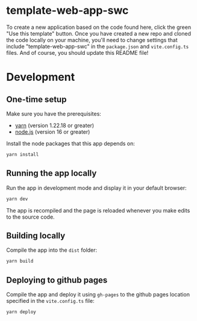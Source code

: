 # template-web-app-swc

To create a new application based on the code found here, click the green "Use this template" button. Once you have created a new repo and cloned the code locally on your machine, you'll need to change settings that include "template-web-app-swc" in the `package.json` and `vite.config.ts` files. And of course, you should update this README file!

# Development

## One-time setup

Make sure you have the prerequisites:

- [yarn](https://yarnpkg.com/) (version 1.22.18 or greater)
- [node.js](https://nodejs.org/) (version 16 or greater)

Install the node packages that this app depends on:

```sh
yarn install
```

## Running the app locally

Run the app in development mode and display it in your default browser:

```sh
yarn dev
```

The app is recompiled and the page is reloaded whenever you make edits to the source code.

## Building locally

Compile the app into the `dist` folder:

```sh
yarn build
```

## Deploying to github pages

Compile the app and deploy it using `gh-pages` to the github pages location specified in the `vite.config.ts` file:

```sh
yarn deploy
```

